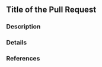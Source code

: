 ## Title of the Pull Request
<!--Replace the placeholder text above with an appropriate title.-->


### Description
<!--Provide a brief description of the changes in this pull request:-->


### Details
<!--- Item 1-->
<!--- Item 2-->
<!--- Item 3-->
<!--- Etc...-->


### References
<!--Link issues addressed, eg. Close #1-->

